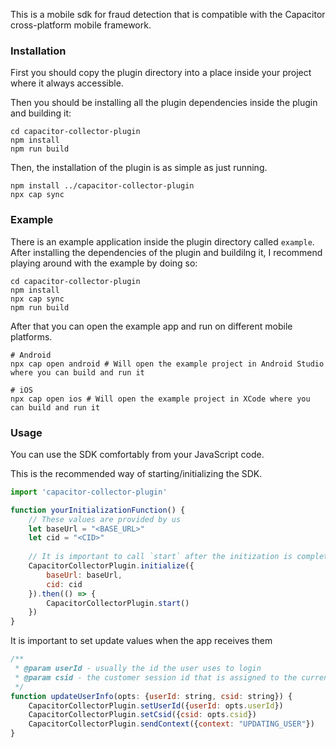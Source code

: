 This is a mobile sdk for fraud detection that is compatible with the Capacitor cross-platform mobile framework.

### Installation

First you should copy the plugin directory into a place inside your project where it always accessible.

Then you should be installing all the plugin dependencies inside the plugin and building it:

```shell
cd capacitor-collector-plugin
npm install  
npm run build
```

Then, the installation of the plugin is as simple as just running.
```shell
npm install ../capacitor-collector-plugin
npx cap sync
```

### Example

There is an example application inside the plugin directory called `example`. After installing the dependencies of the plugin and buildilng it, I recommend playing around with the example by doing so:

```shell
cd capacitor-collector-plugin
npm install
npx cap sync
npm run build
```

After that you can open the example app and run on different mobile platforms.

```shell
# Android
npx cap open android # Will open the example project in Android Studio where you can build and run it
```

```shell
# iOS
npx cap open ios # Will open the example project in XCode where you can build and run it
```

### Usage

You can use the SDK comfortably from your JavaScript code.

This is the recommended way of starting/initializing the SDK.

```js
import 'capacitor-collector-plugin'

function yourInitializationFunction() {
    // These values are provided by us
    let baseUrl = "<BASE_URL>"
    let cid = "<CID>"
    
    // It is important to call `start` after the initization is complete
    CapacitorCollectorPlugin.initialize({
        baseUrl: baseUrl,
        cid: cid
    }).then(() => {
        CapacitorCollectorPlugin.start()
    })
}
```

It is important to set update values when the app receives them

```js
/**
 * @param userId - usually the id the user uses to login
 * @param csid - the customer session id that is assigned to the current user session (login)
 */
function updateUserInfo(opts: {userId: string, csid: string}) {
    CapacitorCollectorPlugin.setUserId({userId: opts.userId})
    CapacitorCollectorPlugin.setCsid({csid: opts.csid})
    CapacitorCollectorPlugin.sendContext({context: "UPDATING_USER"})
}
```


